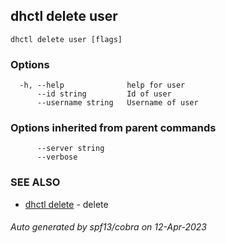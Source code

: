 ## dhctl delete user



```
dhctl delete user [flags]
```

### Options

```
  -h, --help              help for user
      --id string         Id of user
      --username string   Username of user
```

### Options inherited from parent commands

```
      --server string   
      --verbose         
```

### SEE ALSO

* [dhctl delete](dhctl_delete.md)	 - delete

###### Auto generated by spf13/cobra on 12-Apr-2023

